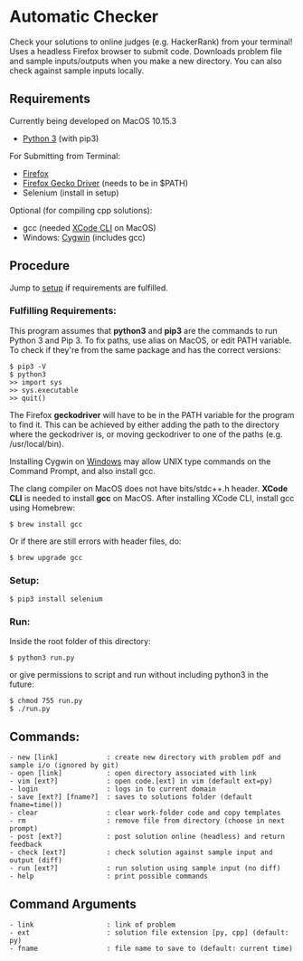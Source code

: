 # Automatic Checker

Check your solutions to online judges (e.g. HackerRank) from your terminal! Uses a headless Firefox browser to submit code. Downloads problem file and sample inputs/outputs when you make a new directory. You can also check against sample inputs locally.

## Requirements
Currently being developed on MacOS 10.15.3

- [Python 3](https://www.python.org/downloads/) (with pip3)

For Submitting from Terminal:

- [Firefox](https://www.mozilla.org/en-US/firefox/new/)
- [Firefox Gecko Driver](https://github.com/mozilla/geckodriver/releases) (needs to be in $PATH)
- Selenium (install in setup)

Optional (for compiling cpp solutions):

- gcc (needed [XCode CLI](https://developer.apple.com/download/more/) on MacOS) 
- Windows: [Cygwin](https://preshing.com/20141108/how-to-install-the-latest-gcc-on-windows/) (includes gcc)


## Procedure

Jump to [setup](#setup) if requirements are fulfilled.

### Fulfilling Requirements:
This program assumes that __python3__ and __pip3__ are the commands to run Python 3 and Pip 3. To fix paths, use alias on MacOS, or edit PATH variable. To check if they're from the same package and has the correct versions:

```
$ pip3 -V
$ python3
>> import sys
>> sys.executable
>> quit()
```

The Firefox __geckodriver__ will have to be in the PATH variable for the program to find it. This can be achieved by either adding the path to the directory where the geckodriver is, or moving geckodriver to one of the paths (e.g. /usr/local/bin).

Installing Cygwin on [Windows](https://preshing.com/20141108/how-to-install-the-latest-gcc-on-windows/) may allow UNIX type commands on the Command Prompt, and also install gcc.

The clang compiler on MacOS does not have bits/stdc++.h header. __XCode CLI__ is needed to install __gcc__ on MacOS. After installing XCode CLI, install gcc using Homebrew:

```
$ brew install gcc
```
Or if there are still errors with header files, do:
```
$ brew upgrade gcc
```

### <a id="setup">Setup</a>:
```shell
$ pip3 install selenium
```

### Run:
Inside the root folder of this directory:
```shell
$ python3 run.py
```
or give permissions to script and run without including python3 in the future:
```shell
$ chmod 755 run.py
$ ./run.py
```

## Commands:
```
- new [link]            : create new directory with problem pdf and sample i/o (ignored by git)
- open [link]           : open directory associated with link
- vim [ext?]            : open code.[ext] in vim (default ext=py)
- login                 : logs in to current domain
- save [ext?] [fname?]  : saves to solutions folder (default fname=time())
- clear                 : clear work-folder code and copy templates
- rm                    : remove file from directory (choose in next prompt)
- post [ext?]           : post solution online (headless) and return feedback
- check	[ext?]          : check solution against sample input and output (diff)
- run [ext?]            : run solution using sample input (no diff)
- help                  : print possible commands
```

## Command Arguments 
```
- link                  : link of problem
- ext                   : solution file extension [py, cpp] (default: py)
- fname                 : file name to save to (default: current time)
```
